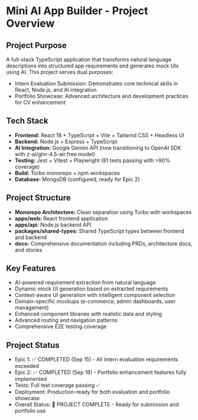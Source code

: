 # Mini AI App Builder - Project Overview

## Project Purpose
A full-stack TypeScript application that transforms natural language descriptions into structured app requirements and generates mock UIs using AI. This project serves dual purposes:
- Intern Evaluation Submission: Demonstrates core technical skills in React, Node.js, and AI integration
- Portfolio Showcase: Advanced architecture and development practices for CV enhancement

## Tech Stack
- **Frontend:** React 18 + TypeScript + Vite + Tailwind CSS + Headless UI
- **Backend:** Node.js + Express + TypeScript
- **AI Integration:** Google Gemini API (now transitioning to OpenAI SDK with z-ai/glm-4.5-air:free model)
- **Testing:** Jest + Vitest + Playwright (81 tests passing with >90% coverage)
- **Build:** Turbo monorepo + npm workspaces
- **Database:** MongoDB (configured, ready for Epic 2)

## Project Structure
- **Monorepo Architecture:** Clean separation using Turbo with workspaces
- **apps/web:** React frontend application
- **apps/api:** Node.js backend API
- **packages/shared-types:** Shared TypeScript types between frontend and backend
- **docs:** Comprehensive documentation including PRDs, architecture docs, and stories

## Key Features
- AI-powered requirement extraction from natural language
- Dynamic mock UI generation based on extracted requirements
- Context-aware UI generation with intelligent component selection
- Domain-specific mockups (e-commerce, admin dashboards, user management)
- Enhanced component libraries with realistic data and styling
- Advanced routing and navigation patterns
- Comprehensive E2E testing coverage

## Project Status
- Epic 1: ✅ COMPLETED (Sep 15) - All intern evaluation requirements exceeded
- Epic 2: ✅ COMPLETED (Sep 16) - Portfolio enhancement features fully implemented
- Tests: Full test coverage passing ✅
- Deployment: Production-ready for both evaluation and portfolio showcase
- Overall Status: 🎉 PROJECT COMPLETE - Ready for submission and portfolio use